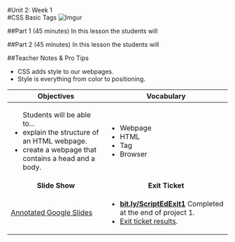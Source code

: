 #Unit 2: Week 1  
#CSS Basic Tags
 ![Imgur](http://i.imgur.com/PH8Qb8y.jpg)
 
##Part 1 (45 minutes)
In this lesson the students will 

##Part 2 (45 minutes)
In this lesson the students will 


##Teacher Notes & Pro Tips
* CSS adds style to our webpages.
* Style is everything from color to positioning.


| Objectives | Vocabulary |
|-------|-------|
| <ul>Students will be able to...<li> explain the structure of an HTML webpage.</li> <li>create a webpage that contains a head and a body.</li> </ul>  | <ul> <li>Webpage</li> <li>HTML</li> <li>Tag</li> <li>Browser</li> </ul> | 
| <center> **Slide Show** </center> |<center> **Exit Ticket** </center> |
|[Annotated Google Slides](https://docs.google.com/presentation/d/1-gKi3ugTLwRzllzoInvDA7aNGejDN84Ab4xpzA5jVkU/edit#slide=id.g12ee5b58a7_0_217)| <ul><li>[**bit.ly/ScriptEdExit1**](http://bit.ly/ScriptEdExit1) Completed at the end of project 1.</li> <li>[Exit ticket results](https://docs.google.com/spreadsheets/d/1q--aEbMs2JWOZhFlYlv-TzEVOOkVrjEP25WcFj92nL4/edit#gid=313397747).</li> </ul> | 


